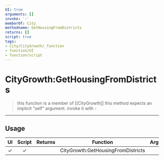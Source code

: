 ```yaml
---
UI: true
arguments: []
invoke: ':'
memberOf: City
methodname: GetHousingFromDistricts
returns: []
script: true
tags:
- City/CityGrowth/_function
- function/UI
- function/script
---
```

# CityGrowth:GetHousingFromDistricts
> this function is a member of [[CityGrowth]]
> this method expects an implicit "self" argument. invoke it with `:`
-----
## Usage
|  UI | Script | Returns | Function | Arguments |
|:---:|:------:|-------:|:--------:|:---------|
|✓|✓||CityGrowth:GetHousingFromDistricts||
